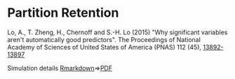 # Partition Retention

Lo, A., T. Zheng, H., Chernoff and S.-H. Lo (2015) 
"Why significant variables aren't automatically good predictors". The Proceedings of National Academy of Sciences of United States of America (PNAS) 112 (45), [13892-13897](http://www.pnas.org/content/112/45/13892.short)

Simulation details [Rmarkdown](Example3_simulation.Rmd)=>[PDF](Example3_simulation.pdf)